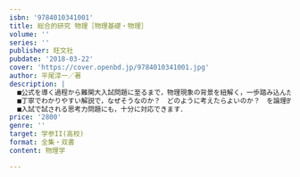 ```yaml
---
isbn: '9784010341001'
title: 総合的研究 物理［物理基礎・物理］
volume: ''
series: ''
publisher: 旺文社
pubdate: '2018-03-22'
cover: 'https://cover.openbd.jp/9784010341001.jpg'
author: 平尾淳一／著
description: |
  ■公式を導く過程から難関大入試問題に至るまで，物理現象の背景を紐解く，一歩踏み込んだ本格参考書です．
  ■丁寧でわかりやすい解説で，なぜそうなのか？　どのように考えたらよいのか？　を論理的に教え導き，物理特有の考え方が自然と身につきます．
  ■入試で試される思考力問題にも，十分に対応できます．
price: '2800'
genre: ''
target: 学参II(高校)
format: 全集・双書
content: 物理学

---
```

